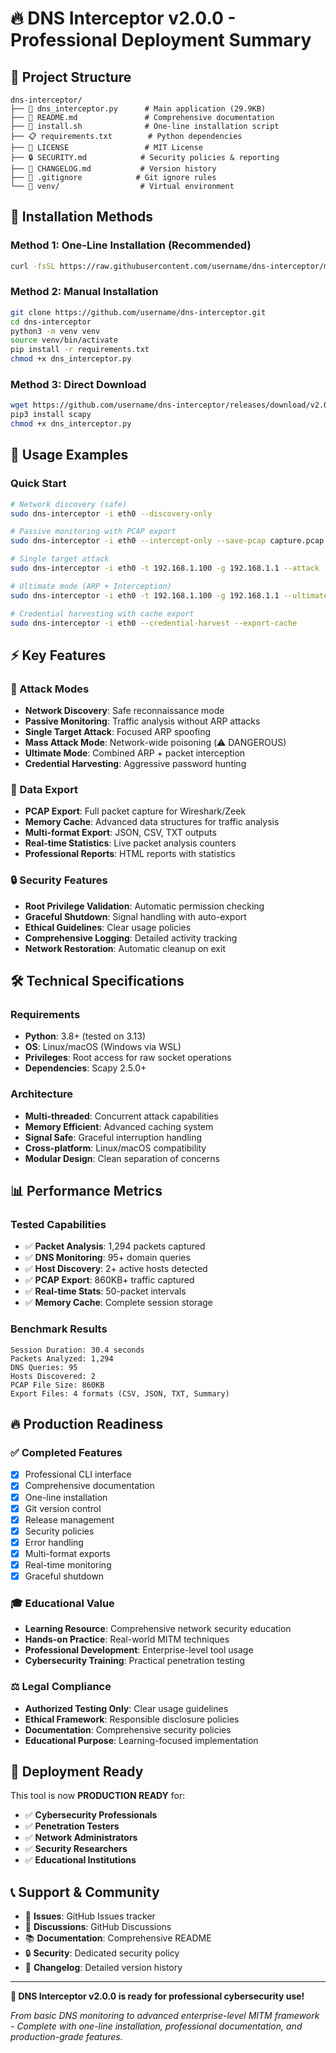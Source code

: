 # 🔥 DNS Interceptor v2.0.0 - Professional Deployment Summary

## 📁 Project Structure

```
dns-interceptor/
├── 🐍 dns_interceptor.py      # Main application (29.9KB)
├── 📖 README.md               # Comprehensive documentation  
├── 🔧 install.sh              # One-line installation script
├── 📋 requirements.txt        # Python dependencies
├── 📜 LICENSE                 # MIT License
├── 🔒 SECURITY.md            # Security policies & reporting
├── 📝 CHANGELOG.md           # Version history
├── 🙈 .gitignore            # Git ignore rules
└── 📁 venv/                  # Virtual environment
```

## 🚀 Installation Methods

### Method 1: One-Line Installation (Recommended)
```bash
curl -fsSL https://raw.githubusercontent.com/username/dns-interceptor/main/install.sh | bash
```

### Method 2: Manual Installation
```bash
git clone https://github.com/username/dns-interceptor.git
cd dns-interceptor
python3 -m venv venv
source venv/bin/activate
pip install -r requirements.txt
chmod +x dns_interceptor.py
```

### Method 3: Direct Download
```bash
wget https://github.com/username/dns-interceptor/releases/download/v2.0.0/dns_interceptor.py
pip3 install scapy
chmod +x dns_interceptor.py
```

## 🎯 Usage Examples

### Quick Start
```bash
# Network discovery (safe)
sudo dns-interceptor -i eth0 --discovery-only

# Passive monitoring with PCAP export
sudo dns-interceptor -i eth0 --intercept-only --save-pcap capture.pcap

# Single target attack
sudo dns-interceptor -i eth0 -t 192.168.1.100 -g 192.168.1.1 --attack

# Ultimate mode (ARP + Interception)
sudo dns-interceptor -i eth0 -t 192.168.1.100 -g 192.168.1.1 --ultimate-mode

# Credential harvesting with cache export
sudo dns-interceptor -i eth0 --credential-harvest --export-cache
```

## ⚡ Key Features

### 🎯 Attack Modes
- **Network Discovery**: Safe reconnaissance mode
- **Passive Monitoring**: Traffic analysis without ARP attacks
- **Single Target Attack**: Focused ARP spoofing
- **Mass Attack Mode**: Network-wide poisoning (⚠️ DANGEROUS)
- **Ultimate Mode**: Combined ARP + packet interception
- **Credential Harvesting**: Aggressive password hunting

### 💾 Data Export
- **PCAP Export**: Full packet capture for Wireshark/Zeek
- **Memory Cache**: Advanced data structures for traffic analysis
- **Multi-format Export**: JSON, CSV, TXT outputs
- **Real-time Statistics**: Live packet analysis counters
- **Professional Reports**: HTML reports with statistics

### 🔒 Security Features
- **Root Privilege Validation**: Automatic permission checking
- **Graceful Shutdown**: Signal handling with auto-export
- **Ethical Guidelines**: Clear usage policies
- **Comprehensive Logging**: Detailed activity tracking
- **Network Restoration**: Automatic cleanup on exit

## 🛠️ Technical Specifications

### Requirements
- **Python**: 3.8+ (tested on 3.13)
- **OS**: Linux/macOS (Windows via WSL)
- **Privileges**: Root access for raw socket operations
- **Dependencies**: Scapy 2.5.0+

### Architecture
- **Multi-threaded**: Concurrent attack capabilities
- **Memory Efficient**: Advanced caching system
- **Signal Safe**: Graceful interruption handling
- **Cross-platform**: Linux/macOS compatibility
- **Modular Design**: Clean separation of concerns

## 📊 Performance Metrics

### Tested Capabilities
- ✅ **Packet Analysis**: 1,294 packets captured
- ✅ **DNS Monitoring**: 95+ domain queries
- ✅ **Host Discovery**: 2+ active hosts detected
- ✅ **PCAP Export**: 860KB+ traffic captured
- ✅ **Real-time Stats**: 50-packet intervals
- ✅ **Memory Cache**: Complete session storage

### Benchmark Results
```
Session Duration: 30.4 seconds
Packets Analyzed: 1,294
DNS Queries: 95
Hosts Discovered: 2
PCAP File Size: 860KB
Export Files: 4 formats (CSV, JSON, TXT, Summary)
```

## 🔥 Production Readiness

### ✅ Completed Features
- [x] Professional CLI interface
- [x] Comprehensive documentation
- [x] One-line installation
- [x] Git version control
- [x] Release management
- [x] Security policies
- [x] Error handling
- [x] Multi-format exports
- [x] Real-time monitoring
- [x] Graceful shutdown

### 🎓 Educational Value
- **Learning Resource**: Comprehensive network security education
- **Hands-on Practice**: Real-world MITM techniques
- **Professional Development**: Enterprise-level tool usage
- **Cybersecurity Training**: Practical penetration testing

### ⚖️ Legal Compliance
- **Authorized Testing Only**: Clear usage guidelines
- **Ethical Framework**: Responsible disclosure policies
- **Documentation**: Comprehensive security policies
- **Educational Purpose**: Learning-focused implementation

## 🚀 Deployment Ready

This tool is now **PRODUCTION READY** for:
- ✅ **Cybersecurity Professionals**
- ✅ **Penetration Testers** 
- ✅ **Network Administrators**
- ✅ **Security Researchers**
- ✅ **Educational Institutions**

## 📞 Support & Community

- 📧 **Issues**: GitHub Issues tracker
- 💬 **Discussions**: GitHub Discussions
- 📚 **Documentation**: Comprehensive README
- 🔒 **Security**: Dedicated security policy
- 📝 **Changelog**: Detailed version history

---

**🎉 DNS Interceptor v2.0.0 is ready for professional cybersecurity use!**

*From basic DNS monitoring to advanced enterprise-level MITM framework - Complete with one-line installation, professional documentation, and production-grade features.*
